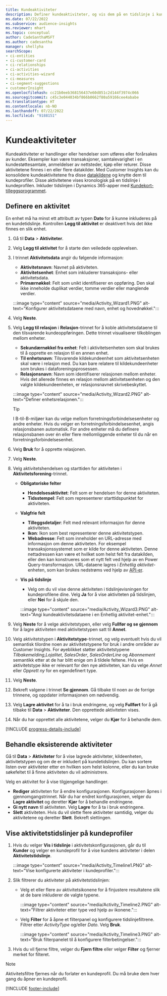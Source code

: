 ```yaml
---
title: Kundeaktiviteter
description: Definer kundeaktiviteter, og vis dem på en tidslinje i kundeprofiler.
ms.date: 07/22/2022
ms.subservice: audience-insights
ms.reviewer: mhart
ms.topic: conceptual
author: CadeSanthaMSFT
ms.author: cadesantha
manager: shellyha
searchScope:
- ci-entities
- ci-customer-card
- ci-relationships
- ci-activities
- ci-activities-wizard
- ci-measures
- ci-segment-suggestions
- customerInsight
ms.openlocfilehash: cc21b0eeb368156437e60d851c2d144f3974c066
ms.sourcegitcommit: c45c3e044034bf866b0662f80a59166cee4ababe
ms.translationtype: HT
ms.contentlocale: nb-NO
ms.lasthandoff: 07/22/2022
ms.locfileid: "9188151"
---
```

# <a name="customer-activities"></a>Kundeaktiviteter

Kundeaktiviteter er handlinger eller hendelser som utføres eller forårsakes av kunder. Eksempler kan være transaksjoner, samtalevarighet i en kundestøttesamtale, anmeldelser av nettsteder, kjøp eller returer. Disse aktivitetene finnes i en eller flere datakilder. Med Customer Insights kan du konsolidere kundeaktivitetene fra disse [datakildene](data-sources.md) og knytte dem til kundeprofiler. Disse aktivitetene vises kronologisk på en tidslinje i kundeprofilen. Inkluder tidslinjen i Dynamics 365-apper med [Kundekort-tilleggsprogrammet](customer-card-add-in.md).

## <a name="define-an-activity"></a>Definere en aktivitet

En enhet må ha minst ett attributt av typen **Dato** for å kunne inkluderes på en kundetidslinje. Kontrollen **Legg til aktivitet** er deaktivert hvis det ikke finnes en slik enhet.

1. Gå til **Data** > **Aktiviteter**.

1. Velg **Legg til aktivitet** for å starte den veiledede opplevelsen.

1. I trinnet **Aktivitetsdata** angir du følgende informasjon:

   - **Aktivitetsnavn**: Navnet på aktiviteten.
   - **Aktivitetsenhet**: Enhet som inkluderer transaksjons- eller aktivitetsdata.
   - **Primærnøkkel**: Felt som unikt identifiserer en oppføring. Den skal ikke inneholde duplikat verdier, tomme verdier eller manglende verdier.

   :::image type="content" source="media/Activity_Wizard1.PNG" alt-text="Konfigurer aktivitetsdataene med navn, enhet og hovednøkkel.":::

1. Velg **Neste**.

1. Velg **Legg til relasjon** i **Relasjon**-trinnet for å koble aktivitetsdataene til den tilsvarende kundeoppføringen. Dette trinnet visualiserer tilkoblingen mellom enheter.  

   - **Sekundærnøkkel fra enhet**: Felt i aktivitetsenheten som skal brukes til å opprette en relasjon til en annen enhet.
   - **Til enhetsnavn**: Tilsvarende kildekundeenhet som aktivitetsenheten skal være i relasjon med. Du kan bare relatere til kildekundeenheter som brukes i dataforeningsprosessen.
   - **Relasjonsnavn**: Navn som identifiserer relasjonen mellom enheter. Hvis det allerede finnes en relasjon mellom aktivitetsenheten og den valgte kildekundeenheten, er relasjonsnavnet skrivebeskyttet.

   :::image type="content" source="media/Activity_Wizard2.PNG" alt-text="Definer enhetsrelasjonen.":::

   > [!TIP]
   > I B-til-B-miljøer kan du velge mellom forretningsforbindelsesenheter og andre enheter. Hvis du velger en forretningsforbindelsesenhet, angis relasjonsbanen automatisk. For andre enheter må du definere relasjonsbanen over én eller flere mellomliggende enheter til du når en forretningsforbindelsesenhet.

1. Velg **Bruk** for å opprette relasjonen.

1. Velg **Neste**.

1. Velg aktivitetshendelsen og starttiden for aktiviteten i **Aktivitetsforening**-trinnet.
   - **Obligatoriske felter**
      - **Hendelsesaktivitet**: Felt som er hendelsen for denne aktiviteten.
      - **Tidsstempel**: Felt som representerer starttidspunktet for aktiviteten.

   - **Valgfrie felt**
      - **Tilleggsdetaljer**: Felt med relevant informasjon for denne aktiviteten.
      - **Ikon**: Ikon som best representerer denne aktivitetstypen.
      - **Webadresse**: Felt som inneholder en URL-adresse med informasjon om denne aktiviteten. For eksempel transaksjonssystemet som er kilde for denne aktiviteten. Denne nettadressen kan være et hvilket som helst felt fra datakilden, eller den kan konstrueres som et nytt felt ved hjelp av en Power Query-transformasjon. URL-dataene lagres i *Enhetlig aktivitet*-enheten, som kan brukes nedstrøms ved hjelp av [API-er](apis.md).

   - **Vis på tidslinje**
      - Velg om du vil vise denne aktiviteten i tidslinjevisningen for kundeprofilene dine. Velg **Ja** for å vise aktiviteten på tidslinjen, eller **Nei** for å skjule den.

      :::image type="content" source="media/Activity_Wizard3.PNG" alt-text="Angi kundeaktivitetsdataene i en Enhetlig aktivitet-enhet.":::

1. Velg **Neste** for å velge aktivitetstypen, eller velg **Fullfør og se gjennom** for å lagre aktiviteten med aktivitetstypen satt til **Annet**.

1. Velg aktivitetstypen i **Aktivitetstype**-trinnet, og velg eventuelt hvis du vil semantisk tilordne noen av aktivitetstypene for bruk i andre områder av Customer Insights. For øyeblikket støtter aktivitetstypene *Tilbakemelding*,*Lojalitet*, *SalesOrder*, *SalesOrderLine* og *Abonnement* semantikk etter at de har blitt enige om å tildele feltene. Hvis en aktivitetstype ikke er relevant for den nye aktiviteten, kan du velge *Annet* eller *Opprett ny* for en egendefinert type.

1. Velg **Neste**.

1. Bekreft valgene i trinnet **Se gjennom**. Gå tilbake til noen av de forrige trinnene, og oppdater informasjonen om nødvendig.

1. Velg **Lagre aktivitet** for å ta i bruk endringene, og velg **Fullført** for å gå tilbake til **Data** > **Aktiviteter**. Den opprettede aktiviteten vises.

1. Når du har opprettet alle aktivitetene, velger du **Kjør** for å behandle dem.

[!INCLUDE [progress-details-include](includes/progress-details-pane.md)]

## <a name="manage-existing-activities"></a>Behandle eksisterende aktiviteter

Gå til **Data** > **Aktiviteter** for å vise lagrede aktiviteter, kildeenheten, aktivitetstypen og om de er inkludert på kundetidslinjen. Du kan sortere listen over aktiviteter etter en hvilken som helst kolonne, eller du kan bruke søkefeltet til å finne aktiviteten du vil administrere.

Velg en aktivitet for å vise tilgjengelige handlinger.

- **Rediger** aktiviteten for å endre konfigurasjonen. Konfigurasjonen åpnes i gjennomgangstrinnet. Når du har endret konfigurasjonen, velger du **Lagre aktivitet** og deretter **Kjør** for å behandle endringene.
- **Gi nytt navn** til aktiviteten. Velg **Lagre** for å ta i bruk endringene.
- **Slett** aktiviteten. Hvis du vil slette flere aktiviteter samtidig, velger du aktivitetene og deretter **Slett**. Bekreft slettingen.

## <a name="view-activity-timelines-on-customer-profiles"></a>Vise aktivitetstidslinjer på kundeprofiler

1. Hvis du velger **Vis i tidslinje** i aktivitetskonfigurasjonen, går du til **Kunder** og velger en kundeprofil for å vise kundens aktiviteter i delen **Aktivitetstidslinje**.

   :::image type="content" source="media/Activity_Timeline1.PNG" alt-text="Vise konfigurerte aktiviteter i kundeprofiler.":::

1. Slik filtrerer du aktiviteter på aktivitetstidslinjen:

   - Velg et eller flere av aktivitetsikonene for å finjustere resultatene slik at de bare inkluderer de valgte typene.

     :::image type="content" source="media/Activity_Timeline2.PNG" alt-text="Filtrer aktiviteter etter type ved hjelp av ikonene.":::

   - Velg **Filter** for å åpne et filterpanel og konfigurere tidslinjefiltrene. Filtrer etter *ActivityType* og/eller *Dato*. Velg **Bruk**.

     :::image type="content" source="media/Activity_Timeline3.PNG" alt-text="Bruk filterpanelet til å konfigurere filterbetingelser.":::

1. Hvis du vil fjerne filtre, velger du **Fjern filtre** eller velger **Filter** og fjerner merket for filteret.

> [!NOTE]
> Aktivitetsfiltre fjernes når du forlater en kundeprofil. Du må bruke dem hver gang du åpner en kundeprofil.

[!INCLUDE [footer-include](includes/footer-banner.md)]
